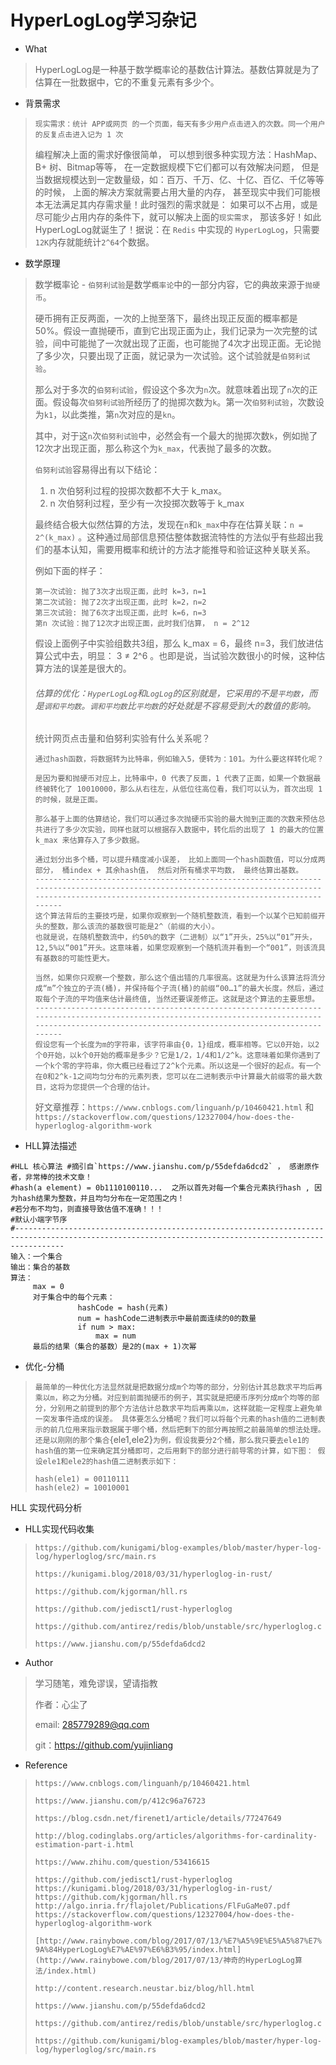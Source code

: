 # 									HyperLogLog学习杂记



- What

> HyperLogLog是一种基于数学概率论的基数估计算法。基数估算就是为了估算在一批数据中，它的不重复元素有多少个。



- 背景需求

> `现实需求：统计 APP或网页 的一个页面，每天有多少用户点击进入的次数。同一个用户的反复点击进入记为 1 次`
>
> 编程解决上面的需求好像很简单， 可以想到很多种实现方法：HashMap、 B+ 树、Bitmap等等， 在一定数据规模下它们都可以有效解决问题， 但是当数据规模达到一定数量级，如：百万、千万、亿、十亿、百亿、千亿等等的时候， 上面的解决方案就需要占用大量的内存， 甚至现实中我们可能根本无法满足其内存需求量！此时强烈的需求就是： 如果可以不占用，或是尽可能少占用内存的条件下，就可以解决上面的`现实需求`， 那该多好！如此HyperLogLog就诞生了！据说：在 `Redis` 中实现的 `HyperLogLog`，只需要`12K`内存就能统计`2^64`个数据。





- 数学原理

> 数学概率论 - `伯努利试验`是数学`概率论`中的一部分内容，它的典故来源于`抛硬币`。
>
> 硬币拥有正反两面，一次的上抛至落下，最终出现正反面的概率都是50%。假设一直抛硬币，直到它出现正面为止，我们记录为一次完整的试验，间中可能抛了一次就出现了正面，也可能抛了4次才出现正面。无论抛了多少次，只要出现了正面，就记录为一次试验。这个试验就是`伯努利试验`。
>
> 那么对于多次的`伯努利试验`，假设这个多次为`n`次。就意味着出现了`n`次的正面。假设每次`伯努利试验`所经历了的抛掷次数为`k`。第一次`伯努利试验`，次数设为`k1`，以此类推，第`n`次对应的是`kn`。
>
> 其中，对于这`n`次`伯努利试验`中，必然会有一个最大的抛掷次数`k`，例如抛了12次才出现正面，那么称这个为`k_max`，代表抛了最多的次数。
>
> `伯努利试验`容易得出有以下结论：
>
> 1. n 次伯努利过程的投掷次数都不大于 k_max。
> 2. n 次伯努利过程，至少有一次投掷次数等于 k_max
>
> 最终结合极大似然估算的方法，发现在`n`和`k_max`中存在估算关联：`n = 2^(k_max)` 。这种通过局部信息预估整体数据流特性的方法似乎有些超出我们的基本认知，需要用概率和统计的方法才能推导和验证这种关联关系。
>
> 例如下面的样子：
>
> ```log
> 第一次试验: 抛了3次才出现正面，此时 k=3，n=1
> 第二次试验: 抛了2次才出现正面，此时 k=2，n=2
> 第三次试验: 抛了6次才出现正面，此时 k=6，n=3
> 第n 次试验：抛了12次才出现正面，此时我们估算， n = 2^12
> ```
>
> 假设上面例子中实验组数共3组，那么 k_max = 6，最终 n=3，我们放进估算公式中去，明显： 3 ≠ 2^6 。也即是说，当试验次数很小的时候，这种估算方法的误差是很大的。
>
> ###### 估算的优化：`HyperLogLog`和`LogLog`的区别就是，它采用的不是`平均数`，而是`调和平均数`。`调和平均数`比`平均数`的好处就是不容易受到大的数值的影响。
>
> 统计网页点击量和伯努利实验有什么关系呢？
>
> ```shell
> 通过hash函数，将数据转为比特串，例如输入5，便转为：101。为什么要这样转化呢？
> 
> 是因为要和抛硬币对应上，比特串中，0 代表了反面，1 代表了正面，如果一个数据最终被转化了 10010000，那么从右往左，从低位往高位看，我们可以认为，首次出现 1 的时候，就是正面。
> 
> 那么基于上面的估算结论，我们可以通过多次抛硬币实验的最大抛到正面的次数来预估总共进行了多少次实验，同样也就可以根据存入数据中，转化后的出现了 1 的最大的位置 k_max 来估算存入了多少数据。
> 
> 通过划分出多个桶，可以提升精度减小误差， 比如上面同一个hash函数值，可以分成两部分， 桶index + 其余hash值， 然后对所有桶求平均数， 最终估算出基数。
> ------------------------------------------------------------------------------------------------------------------------------------------------------------------------------------------------------
> 这个算法背后的主要技巧是，如果你观察到一个随机整数流，看到一个以某个已知前缀开头的整数，那么该流的基数很可能是2^（前缀的大小）。
> 也就是说，在随机整数流中，约50%的数字（二进制）以“1”开头，25%以“01”开头，12,5%以“001”开头。这意味着，如果您观察到一个随机流并看到一个“001”，则该流具有基数8的可能性更大。
> 
> 当然，如果你只观察一个整数，那么这个值出错的几率很高。这就是为什么该算法将流分成“m”个独立的子流(桶)，并保持每个子流(桶)的前缀“00…1”的最大长度。然后，通过取每个子流的平均值来估计最终值, 当然还要误差修正。这就是这个算法的主要思想。
> ------------------------------------------------------------------------------------------------------------------------------------------------------------------------------------------------------
> 假设您有一个长度为m的字符串，该字符串由{0，1}组成，概率相等。它以0开始，以2个0开始，以k个0开始的概率是多少？它是1/2，1/4和1/2^k。这意味着如果你遇到了一个k个零的字符串，你大概已经看过了2^k个元素。所以这是一个很好的起点。有一个在0和2^k-1之间均匀分布的元素列表，您可以在二进制表示中计算最大前缀零的最大数目，这将为您提供一个合理的估计。
> ```
>
> 好文章推荐：`https://www.cnblogs.com/linguanh/p/10460421.html` 和`https://stackoverflow.com/questions/12327004/how-does-the-hyperloglog-algorithm-work` 



- HLL算法描述

```shell
#HLL 核心算法 #摘引自`https://www.jianshu.com/p/55defda6dcd2` ， 感谢原作者，非常棒的技术文章！
#hash(a element) = 0b1110100110...  之所以首先对每一个集合元素执行hash , 因为hash结果为整数，并且均匀分布在一定范围之内！
#若分布不均匀，则直接导致估值不准确！！！
#默认小端字节序
#-------------------------------------------------------------------------------------------------------------------------------------------------------
输入：一个集合
输出：集合的基数
算法：
     max = 0
     对于集合中的每个元素：
               hashCode = hash(元素)
               num = hashCode二进制表示中最前面连续的0的数量
               if num > max:
                   max = num
     最后的结果（集合的基数）是2的(max + 1)次幂  
```



- 优化-分桶

> `最简单的一种优化方法显然就是把数据分成m个均等的部分，分别估计其总数求平均后再乘以m，称之为分桶。对应到前面抛硬币的例子，其实就是把硬币序列分成m个均等的部分，分别用之前提到的那个方法估计总数求平均后再乘以m，这样就能一定程度上避免单一突发事件造成的误差。
>  具体要怎么分桶呢？我们可以将每个元素的hash值的二进制表示的前几位用来指示数据属于哪个桶，然后把剩下的部分再按照之前最简单的想法处理。
>  还是以刚刚的那个集合`{ele1,ele2}`为例，假设我要分2个桶，那么我只要去ele1的hash值的第一位来确定其分桶即可，之后用剩下的部分进行前导零的计算，如下图：
>  假设ele1和ele2的hash值二进制表示如下：`
>
> ```shell
> hash(ele1) = 00110111
> hash(ele2) = 10010001
> ```

> 





HLL 实现代码分析



- HLL实现代码收集

> `https://github.com/kunigami/blog-examples/blob/master/hyper-log-log/hyperloglog/src/main.rs`
>
> `https://kunigami.blog/2018/03/31/hyperloglog-in-rust/`
>
> `https://github.com/kjgorman/hll.rs`
>
> `https://github.com/jedisct1/rust-hyperloglog`
>
> `https://github.com/antirez/redis/blob/unstable/src/hyperloglog.c`
>
> `https://www.jianshu.com/p/55defda6dcd2`





- Author

> 学习随笔，难免谬误，望请指教
>
> 作者：心尘了
>
> email: [285779289@qq.com](mailto:285779289@qq.com)
>
> git：https://github.com/yujinliang





- Reference

> `https://www.cnblogs.com/linguanh/p/10460421.html`
>
> `https://www.jianshu.com/p/412c96a76723`
>
> `https://blog.csdn.net/firenet1/article/details/77247649`
>
> `http://blog.codinglabs.org/articles/algorithms-for-cardinality-estimation-part-i.html`
>
> `https://www.zhihu.com/question/53416615`
>
> `https://github.com/jedisct1/rust-hyperloglog`
> `https://kunigami.blog/2018/03/31/hyperloglog-in-rust/`
> `https://github.com/kjgorman/hll.rs`
> `http://algo.inria.fr/flajolet/Publications/FlFuGaMe07.pdf`
> `https://stackoverflow.com/questions/12327004/how-does-the-hyperloglog-algorithm-work`
>
> `[http://www.rainybowe.com/blog/2017/07/13/%E7%A5%9E%E5%A5%87%E7%9A%84HyperLogLog%E7%AE%97%E6%B3%95/index.html](http://www.rainybowe.com/blog/2017/07/13/神奇的HyperLogLog算法/index.html)`
>
> `http://content.research.neustar.biz/blog/hll.html`
>
> `https://www.jianshu.com/p/55defda6dcd2`
>
> `https://github.com/antirez/redis/blob/unstable/src/hyperloglog.c`
>
> `https://github.com/kunigami/blog-examples/blob/master/hyper-log-log/hyperloglog/src/main.rs`





